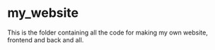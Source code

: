 # my_website
This is the folder containing all the code for making my own website, frontend and back and all.
